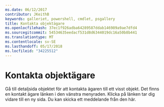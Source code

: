 ```yaml
---
ms.date: 06/12/2017
contributor: JKeithB
keywords: galleriet, powershell, cmdlet, psgallery
title: Kontakta objektägare
ms.openlocfilehash: 37ec1f926adba64289587ddab146989a9ae7dfd4
ms.sourcegitcommit: 54534635eedacf531d8d6344019dc16a50b8b441
ms.translationtype: MT
ms.contentlocale: sv-SE
ms.lasthandoff: 05/17/2018
ms.locfileid: "34225512"
---
```

# <a name="contacting-item-owners"></a>Kontakta objektägare

Gå till detaljsida objektet för att kontakta ägaren till ett visst objekt.
Det finns en kontakt ägare länken i den vänstra menyraden.
Klicka på länken tar dig vidare till en ny sida.
Du kan skicka ett meddelande från den här.